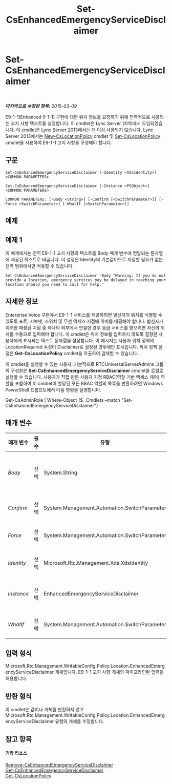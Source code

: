 ﻿---
title: Set-CsEnhancedEmergencyServiceDisclaimer
TOCTitle: Set-CsEnhancedEmergencyServiceDisclaimer
ms:assetid: 7c7f5594-4014-4ae0-afe1-6f73340be08c
ms:mtpsurl: https://technet.microsoft.com/ko-kr/library/Gg398620(v=OCS.15)
ms:contentKeyID: 49304155
ms.date: 08/24/2015
mtps_version: v=OCS.15
ms.translationtype: HT
---

# Set-CsEnhancedEmergencyServiceDisclaimer

 

_**마지막으로 수정된 항목:** 2015-03-09_

E9-1-1(Enhanced 9-1-1) 구현에 대한 위치 정보를 요청하기 위해 전역적으로 사용되는 고지 사항 텍스트를 설정합니다. 이 cmdlet은 Lync Server 2010에서 도입되었습니다. 이 cmdlet은 Lync Server 2013에서는 더 이상 사용되지 않습니다. Lync Server 2013에서는 [New-CsLocationPolicy](new-cslocationpolicy.md) cmdlet 및 [Set-CsLocationPolicy](set-cslocationpolicy.md) cmdlet을 사용하여 E9-1-1 고지 사항을 구성해야 합니다.

## 구문

    Set-CsEnhancedEmergencyServiceDisclaimer [-Identity <XdsIdentity>] <COMMON PARAMETERS>

    Set-CsEnhancedEmergencyServiceDisclaimer [-Instance <PSObject>] <COMMON PARAMETERS>

    COMMON PARAMETERS: [-Body <String>] [-Confirm [<SwitchParameter>]] [-Force <SwitchParameter>] [-WhatIf [<SwitchParameter>]]

## 예제

## 예제 1

이 예제에서는 전역 E9-1-1 고지 사항의 텍스트를 Body 매개 변수에 전달되는 문자열에 제공된 텍스트로 바꿉니다. 이 설정은 Identity의 기본값이므로 지정할 필요가 없는 전역 범위에서만 적용할 수 있습니다.

    Set-CsEnhancedEmergencyServiceDisclaimer -Body "Warning: If you do not provide a location, emergency services may be delayed in reaching your location should you need to call for help."

## 자세한 정보

Enterprise Voice 구현에서 E9-1-1 서비스를 제공하려면 발신자의 위치를 식별할 수 있도록 포트, 서브넷, 스위치 및 무선 액세스 지점에 위치를 매핑해야 합니다. 발신자가 이러한 매핑된 지점 중 하나의 외부에서 연결한 경우 응급 서비스를 받으려면 자신의 위치를 수동으로 입력해야 합니다. 이 cmdlet은 위치 정보를 입력하지 않도록 결정한 사용자에게 표시되는 텍스트 문자열을 설정합니다. 이 메시지는 사용자 위치 정책의 LocationRequired 속성이 Disclaimer로 설정된 경우에만 표시됩니다. 위치 정책 설정은 **Get-CsLocationPolicy** cmdlet을 호출하여 검색할 수 있습니다.

이 cmdlet을 실행할 수 있는 사용자: 기본적으로 RTCUniversalServerAdmins 그룹의 구성원은 **Set-CsEnhancedEmergencyServiceDisclaimer** cmdlet을 로컬로 실행할 수 있습니다. 사용자가 직접 만든 사용자 지정 RBAC(역할 기반 액세스 제어) 역할을 포함하여 이 cmdlet이 할당된 모든 RBAC 역할의 목록을 반환하려면 Windows PowerShell 프롬프트에서 다음 명령을 실행합니다.

Get-CsAdminRole | Where-Object {$\_.Cmdlets –match "Set-CsEnhancedEmergencyServiceDisclaimer"}

## 매개 변수


<table>
<colgroup>
<col style="width: 25%" />
<col style="width: 25%" />
<col style="width: 25%" />
<col style="width: 25%" />
</colgroup>
<thead>
<tr class="header">
<th>매개 변수</th>
<th>필수</th>
<th>유형</th>
<th>설명</th>
</tr>
</thead>
<tbody>
<tr class="odd">
<td><p><em>Body</em></p></td>
<td><p>선택</p></td>
<td><p>System.String</p></td>
<td><p>위치 매핑(와이어맵(wiremap))에서 확인될 수 없는 위치에서 연결되고 위치를 수동으로 입력하지 않도록 선택한 사용자에게 표시되는 정보가 포함된 문자열입니다.</p></td>
</tr>
<tr class="even">
<td><p><em>Confirm</em></p></td>
<td><p>선택</p></td>
<td><p>System.Management.Automation.SwitchParameter</p></td>
<td><p>명령을 실행하기 전에 확인 메시지를 표시합니다.</p></td>
</tr>
<tr class="odd">
<td><p><em>Force</em></p></td>
<td><p>선택</p></td>
<td><p>System.Management.Automation.SwitchParameter</p></td>
<td><p>변경하기 전에 표시되는 확인 메시지를 표시하지 않습니다.</p></td>
</tr>
<tr class="even">
<td><p><em>Identity</em></p></td>
<td><p>선택</p></td>
<td><p>Microsoft.Rtc.Management.Xds.XdsIdentity</p></td>
<td><p>ID는 항상 Global입니다.</p></td>
</tr>
<tr class="odd">
<td><p><em>Instance</em></p></td>
<td><p>선택</p></td>
<td><p>EnhancedEmergencyServiceDisclaimer</p></td>
<td><p>E9-1-1 고지 사항 개체에 대한 참조입니다. EnhancedEmergencyServiceDisclaimer 유형이어야 합니다.</p></td>
</tr>
<tr class="even">
<td><p><em>WhatIf</em></p></td>
<td><p>선택</p></td>
<td><p>System.Management.Automation.SwitchParameter</p></td>
<td><p>명령을 실제로 실행하지 않고도 명령이 실행될 경우 발생할 수 있는 현상을 설명합니다.</p></td>
</tr>
</tbody>
</table>


## 입력 형식

Microsoft.Rtc.Management.WritableConfig.Policy.Location.EnhancedEmergencyServiceDisclaimer 개체입니다. E9-1-1 고지 사항 개체의 파이프라인된 입력을 허용합니다.

## 반환 형식

이 cmdlet은 값이나 개체를 반환하지 않고 Microsoft.Rtc.Management.WritableConfig.Policy.Location.EnhancedEmergencyServiceDisclaimer 유형의 개체를 수정합니다.

## 참고 항목

#### 기타 리소스

[Remove-CsEnhancedEmergencyServiceDisclaimer](remove-csenhancedemergencyservicedisclaimer.md)  
[Get-CsEnhancedEmergencyServiceDisclaimer](get-csenhancedemergencyservicedisclaimer.md)  
[Get-CsLocationPolicy](get-cslocationpolicy.md)

